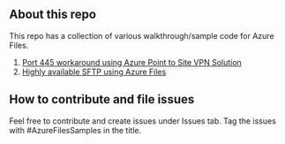 ## About this repo

This repo has a collection of various walkthrough/sample code for Azure Files.

1. [Port 445 workaround using Azure Point to Site VPN Solution](\point-to-site-vpn-azure-files\readme.md)
2. [Highly available SFTP using Azure Files](..\sftp-creation-template\readme.md)

## How to contribute and file issues
Feel free to contribute and create issues under Issues tab. Tag the issues with #AzureFilesSamples in the title.